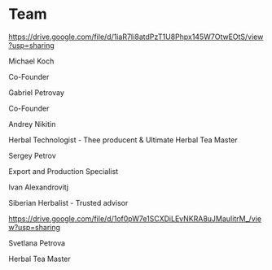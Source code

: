 # Team

<!-- @Gabriel please also edit below picture of MK -->

https://drive.google.com/file/d/1iaR7Ii8atdPzT1U8Phpx145W7OtwEOtS/view?usp=sharing

Michael Koch

Co-Founder


<!-- Same profile picture -->
Gabriel Petrovay

Co-Founder



<!-- Same profile picture -->
Andrey Nikitin

Herbal Technologist - Thee producent & Ultimate Herbal Tea Master



<!-- Same profile picture -->
Sergey Petrov

Export and Production Specialist



<!-- Same profile picture -->
Ivan Alexandrovitj

Siberian Herbalist - Trusted advisor


https://drive.google.com/file/d/1of0pW7e1SCXDiLEvNKRA8uJMauIitrM_/view?usp=sharing

Svetlana Petrova

Herbal Tea Master
